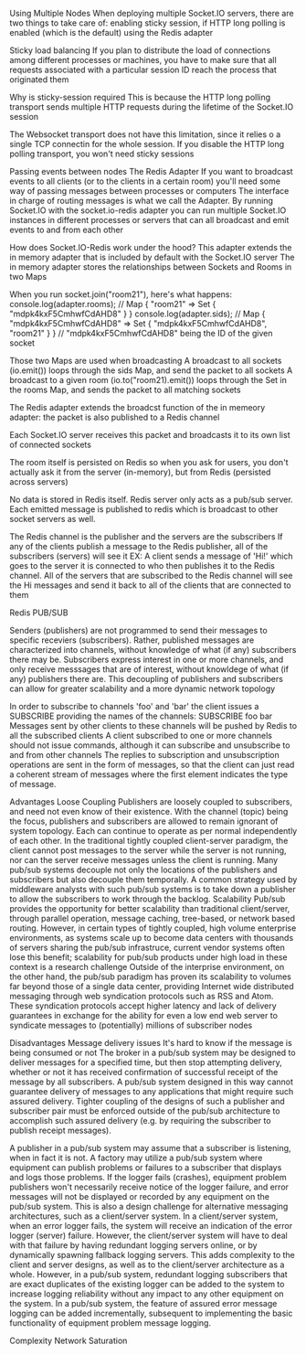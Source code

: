 Using Multiple Nodes
When deploying multiple Socket.IO servers, there are two things to take care of:
    enabling sticky session, if HTTP long polling is enabled (which is the default)
    using the Redis adapter 

Sticky load balancing
If you plan to distribute the load of connections among different processes or machines, you have to make sure that all requests associated with a particular
session ID reach the process that originated them

Why is sticky-session required
This is because the HTTP long polling transport sends multiple HTTP requests during the lifetime of the Socket.IO session

The Websocket transport does not have this limitation, since it relies o a single TCP connectin for the whole session. If you disable the HTTP long polling
transport, you won't need sticky sessions


Passing events between nodes
The Redis Adapter
If you want to broadcast events to all clients (or to the clients in a certain room) you'll need some way of passing messages between processes or computers
The interface in charge of routing messages is what we call the Adapter. 
By running Socket.IO with the socket.io-redis adapter you can run multiple Socket.IO instances in different processes or servers that can all broadcast and emit
events to and from each other 


How does Socket.IO-Redis work under the hood?
This adapter extends the in memory adapter that is included by default with the Socket.IO server
The in memory adapter stores the relationships between Sockets and Rooms in two Maps

When you run socket.join("room21"), here's what happens:
console.log(adapter.rooms); // Map { "room21" => Set { "mdpk4kxF5CmhwfCdAHD8" } }
console.log(adapter.sids); // Map { "mdpk4kxF5CmhwfCdAHD8" => Set { "mdpk4kxF5CmhwfCdAHD8", "room21" } }
// "mdpk4kxF5CmhwfCdAHD8" being the ID of the given socket

Those two Maps are used when broadcasting
    A broadcast to all sockets (io.emit()) loops through the sids Map, and send the packet to all sockets
    A broadcast to a given room (io.to("room21).emit()) loops through the Set in the rooms Map, and sends the packet to all matching sockets

The Redis adapter extends the broadcst function of the in memeory adapter: the packet is also published to a Redis channel

Each Socket.IO server receives this packet and broadcasts it to its own list of connected sockets

The room itself is persisted on Redis so when you ask for users, you don't actually ask it from the server (in-memory), but from Redis (persisted across servers)

No data is stored in Redis itself. Redis server only acts as a pub/sub server. 
Each emitted message is published to redis which is broadcast to other socket servers as well.

The Redis channel is the publisher and the servers are the subscribers
If any of the clients publish a message to the Redis publisher, all of the subscribers (servers) will see it
EX: A client sends a message of 'Hi!' which goes to the server it is connected to who then publishes it to the Redis channel. All of the servers that are 
subscribed to the Redis channel will see the Hi messages and send it back to all of the clients that are connected to them


Redis PUB/SUB

Senders (publishers) are not programmed to send their messages to specific receviers (subscribers).
Rather, published messages are characterized into channels, without knowledge of what (if any) subscribers there may be. Subscribers express interest in one or
more channels, and only receive messsages that are of interest, without knowldege of what (if any) publishers there are. This decoupling of publishers and 
subscribers can allow for greater scalability and a more dynamic network topology

In order to subscribe to channels 'foo' and 'bar' the client issues a SUBSCRIBE providing the names of the channels:
SUBSCRIBE foo bar
Messages sent by other clients to these channels will be pushed by Redis to all the subscribed clients
A client subscribed to one or more channels should not issue commands, although it can subscribe and unsubscribe to and from other channels
The replies to subscription and unsubscription operations are sent in the form of messages, so that the client can just read a coherent stream of messages where
the first element indicates the type of message. 

Advantages 
Loose Coupling
Publishers are loosely coupled to subscribers, and need not even know of their existence. With the channel (topic) being the focus, publishers and subscribers are
allowed to remain ignorant of system topology. Each can continue to operate as per normal independently of each other. In the traditional tightly coupled
client-server paradigm, the client cannot post messages to the server while the server is not running, nor can the server receive messages unless the client
is running. Many pub/sub systems decouple not only the locations of the publishers and subscribers but also decouple them temporally. A common strategy used by
middleware analysts with such pub/sub systems is to take down a publisher to allow the subscribers to work through the backlog.
Scalability
Pub/sub provides the opportunity for better scalability than traditional client/server, through parallel operation, message caching, tree-based, or network based 
routing.
However, in certain types of tightly coupled, high volume enterprise environments, as systems scale up to become data centers with thousands of servers sharing 
the pub/sub infrastruce, current vendor systems often lose this benefit; scalability for pub/sub products under high load in these context is a research challenge
Outside of the interprise environment, on the other hand, the pub/sub paradigm has proven its scalability to volumes far beyond those of a single data center,
providing Internet wide distributed messaging through web syndication protocols such as RSS and Atom. These syndication protocols accept higher latency and lack of
delivery guarantees in exchange for the ability for even a low end web server to syndicate messages to (potentially) millions of subscriber nodes

Disadvantages
Message delivery issues
It's hard to know if the message is being consumed or not
The broker in a pub/sub system may be designed to deliver messages for a specified time, but then stop attempting delivery,
whether or not it has received confirmation of successful receipt of the message by all subscribers. A pub/sub system designed in this way cannot guarantee
delivery of messages to any applications that might require such assured delivery. 
Tighter coupling of the designs of such a publisher and subscriber pair must be enforced outside of the pub/sub architecture to accomplish such assured delivery
(e.g. by requiring the subscriber to publish receipt messages).

A publisher in a pub/sub system may assume that a subscriber is listening, when in fact it is not.
A factory may utilize a pub/sub system where equipment can publish problems or failures to a subscriber that displays and logs those problems.
If the logger fails (crashes), equipment problem publishers won't necessarily receive notice of the logger failure, and error messages will not be 
displayed or recorded by any equipment on the pub/sub system. 
This is also a design challenge for alternative messaging architectures, such as a client/server system.
In a client/server system, when an error logger fails, the system will receive an indication of the error logger (server) failure.
However, the client/server system will have to deal with that failure by having redundant logging servers online, or by dynamically spawning fallback 
logging servers.
This adds complexity to the client and server designs, as well as to the client/server architecture as a whole.
However, in a pub/sub system, redundant logging subscribers that are exact duplicates of the existing logger can be added to the system to increase 
logging reliability  without any impact to any other equipment on the system.
In a pub/sub system, the feature of assured error message logging can be added incrementally, subsequent to implementing the basic functionality of 
equipment problem message logging.

Complexity
Network Saturation
